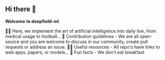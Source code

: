 ## Hi there 👋

**Welcome to deepfield-ml**

🙋‍♀️ Here, we implement the art of artificial intelligence into daily live, from medical usage to football...
🌈 Contribution guidelines - We are all open-source and you are welcome to discuss in our community, create pull requests or address an issue.
👩‍💻 Useful resources - All repo's have links to web apps, papers, or models...
🍿 Fun facts - We don't eat breakfast

